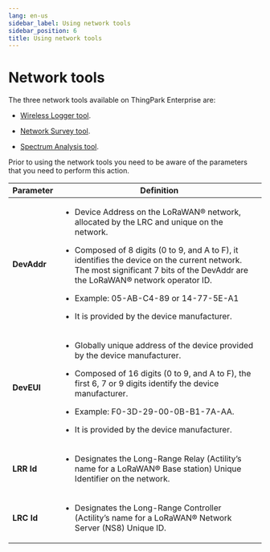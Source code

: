 ```yaml
---
lang: en-us
sidebar_label: Using network tools
sidebar_position: 6
title: Using network tools
---
```


# Network tools

The three network tools available on ThingPark Enterprise are:

- [Wireless Logger tool](../../user-guide/network-tools/wireless-logger/overview).

- [Network Survey tool](../../user-guide/network-tools/network-survey/overview).

- [Spectrum Analysis tool](../../user-guide/network-tools/spectrum-analysis/overview).

Prior to using the network tools you need to be aware of the parameters
that you need to perform this action.

<table>
<thead>
<tr>
<th>Parameter</th>
<th>Definition</th>
</tr>
</thead>
<tbody>
<tr>
<td><p><strong>DevAddr</strong></p></td>
<td><ul>
<li><p>Device Address on the LoRaWAN® network, allocated by the LRC and
unique on the network.</p></li>
<li><p>Composed of 8 digits (0 to 9, and A to F), it identifies the
device on the current network. The most significant 7 bits of the
DevAddr are the LoRaWAN® network operator ID.</p></li>
<li><p>Example: 05-AB-C4-89 or 14-77-5E-A1</p></li>
<li><p>It is provided by the device manufacturer.</p></li>
</ul></td>
</tr>
<tr>
<td><strong>DevEUI</strong></td>
<td><ul>
<li><p>Globally unique address of the device provided by the device
manufacturer.</p></li>
<li><p>Composed of 16 digits (0 to 9, and A to F), the first 6, 7 or 9
digits identify the device manufacturer.</p></li>
<li><p>Example: F0-3D-29-00-0B-B1-7A-AA.</p></li>
<li><p>It is provided by the device manufacturer.</p></li>
</ul></td>
</tr>
<tr>
<td><strong>LRR Id</strong></td>
<td><ul>
<li><p>Designates the Long-Range Relay (Actility’s name for a LoRaWAN®
Base station) Unique Identifier on the network.</p></li>
</ul></td>
</tr>
<tr>
<td><strong>LRC Id</strong></td>
<td><ul>
<li><p>Designates the Long-Range Controller (Actility’s name for a
LoRaWAN® Network Server (NS8) Unique ID.</p></li>
</ul></td>
</tr>
</tbody>
</table>
